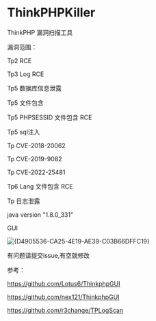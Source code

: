 # ThinkPHPKiller
ThinkPHP 漏洞扫描工具

漏洞范围：

Tp2 RCE

Tp3 Log RCE

Tp5 数据库信息泄露

Tp5 文件包含

Tp5 PHPSESSID 文件包含 RCE

Tp5 sql注入

Tp CVE-2018-20062

Tp CVE-2019-9082

Tp CVE-2022-25481

Tp6 Lang 文件包含 RCE

Tp 日志泄露


java version "1.8.0_331"

GUI 

![{D4905536-CA25-4E19-AE39-C03B66DFFC19}](https://github.com/user-attachments/assets/cda094a5-66b2-4f7f-9227-09550d5b2b51)

有问题请提交issue,有空就修改

参考：

https://github.com/Lotus6/ThinkphpGUI

https://github.com/nex121/ThinkphpGUI

https://github.com/r3change/TPLogScan



